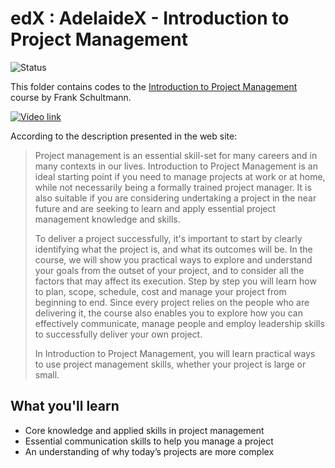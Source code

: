 # edX : AdelaideX - Introduction to Project Management

<img alt="Status" src="https://cdn.rawgit.com/rogergranada/MOOCs/master/_utils/finished.svg">

This folder contains codes to the [Introduction to Project Management](https://www.edx.org/course/introduction-project-management-adelaidex-project101x-1) course by Frank Schultmann. 

[![Video link](https://img.youtube.com/vi/5_Q_qmvt8RM/0.jpg)](https://youtu.be/5_Q_qmvt8RM "Introduction")


According to the description presented in the web site:

> Project management is an essential skill-set for many careers and in many contexts in our lives. Introduction to Project Management is an ideal starting point if you need to manage projects at work or at home, while not necessarily being a formally trained project manager. It is also suitable if you are considering undertaking a project in the near future and are seeking to learn and apply essential project management knowledge and skills.
> 
> To deliver a project successfully, it's important to start by clearly identifying what the project is, and what its outcomes will be. In the course, we will show you practical ways to explore and understand your goals from the outset of your project, and to consider all the factors that may affect its execution. Step by step you will learn how to plan, scope, schedule, cost and manage your project from beginning to end. Since every project relies on the people who are delivering it, the course also enables you to explore how you can effectively communicate, manage people and employ leadership skills to successfully deliver your own project.
> 
> In Introduction to Project Management, you will learn practical ways to use project management skills, whether your project is large or small. 

## What you'll learn
- Core knowledge and applied skills in project management
- Essential communication skills to help you manage a project
- An understanding of why today’s projects are more complex
 

